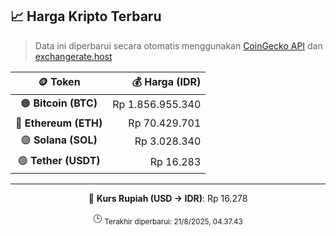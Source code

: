 

<!-- HARGA_KRIPTO -->
## 📈 Harga Kripto Terbaru

> Data ini diperbarui secara otomatis menggunakan [CoinGecko API](https://www.coingecko.com/) dan [exchangerate.host](https://exchangerate.host/)

<div align="center">

| 🪙 Token | 💰 Harga (IDR) |
|:------:|---------------:|
| 🟠 **Bitcoin (BTC)**   | Rp 1.856.955.340 |
| 🔵 **Ethereum (ETH)**  | Rp 70.429.701 |
| 🟣 **Solana (SOL)**    | Rp 3.028.340 |
| 🟢 **Tether (USDT)**   | Rp 16.283 |

---

💱 **Kurs Rupiah (USD → IDR)**: Rp 16.278

🕒 <sub>Terakhir diperbarui: 21/8/2025, 04.37.43</sub>

</div>
<!-- /HARGA_KRIPTO -->